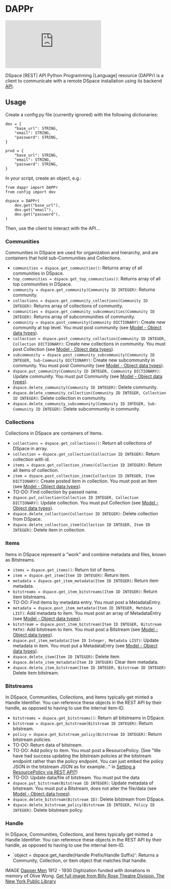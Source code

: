 # DAPPr

![Dapper men](https://images.nypl.org/index.php?id=5205109&t=w)

DSpace [REST] API Python Programming [Language] resource (DAPPr) is a client to communicate with a remote DSpace installation using its backend [API](https://wiki.duraspace.org/display/DSDOC5x/REST+API).

## Usage

Create a config.py file (currenlty ignored) with the following dictionaries:

    dev = {
        "base_url": STRING,
        "email": STRING,
        "password": STRING,
    }

    prod = {
        "base_url": STRING,
        "email": STRING,
        "password": STRING,
    }
    
In your script, create an object, e.g.:

    from dappr import DAPPr
    from config import dev

    dspace = DAPPr(
        dev.get("base_url"),
        dev.get("email"),
        dev.get("password"), 
    )
    
Then, use the client to interact with the API...

### Communities

Communities in DSpace are used for organization and hierarchy, and are containers that hold sub-Communities and Collections.

  * `communities = dspace.get_communities()`: Returns array of all communities in DSpace.
  * `top_communities = dspace.get_top_communities()`: Returns array of all top communities in DSpace.
  * `community = dspace.get_community(Community ID INTEGER)`: Returns community.
  * `collections = dspace.get_community_collections(Community ID INTEGER)`: Returns array of collections of community.
  * `communities = dspace.get_community_subcommunities(Community ID INTEGER)`: Returns array of subcommunities of community.
  * `community = dspace.post_community(Community DICTIONARY)`: Create new community at top level. You must post community (see [Model - Object data types](https://wiki.duraspace.org/display/DSDOC5x/REST+API#RESTAPI-Model-Objectdatatypes)).
  * `collection = dspace.post_community_collection(Community ID INTEGER, Collection DICTIONARY)`: Create new collections in community. You must post Collection (see [Model - Object data types](https://wiki.duraspace.org/display/DSDOC5x/REST+API#RESTAPI-Model-Objectdatatypes)).
  * `subcommunity = dspace.post_community_subcommunity(Community ID INTEGER, Sub-Community DICTIONARY)`: Create new subcommunity in community. You must post Community (see [Model - Object data types](https://wiki.duraspace.org/display/DSDOC5x/REST+API#RESTAPI-Model-Objectdatatypes)).
  * `dspace.put_community(Community ID INTEGER, Community DICTIONARY)`: Update community. You must put Community (see [Model - Object data types](https://wiki.duraspace.org/display/DSDOC5x/REST+API#RESTAPI-Model-Objectdatatypes)).
  * `dspace.delete_community(Community ID INTEGER)`: Delete community.
  * `dspace.delete_community_collection(Community ID INTEGER, Collection ID INTEGER)`: Delete collection in community.
  * `dspace.delete_community_subcommunity(Community ID INTEGER, Sub-Community ID INTEGER)`: Delete subcommunity in community.

### Collections

Collections in DSpace are containers of Items.

  * `collections = dspace.get_collections()`: Return all collections of DSpace in array.
  * `collection = dspace.get_collection(Collection ID INTEGER)`: Return collection with id.
  * `items = dspace.get_collection_items(Collection ID INTEGER)`: Return all items of collection.
  * `item = dspace.post_collection_item(Collection ID INTEGER, Item DICTIONARY)`: Create posted item in collection. You must post an Item (see [Model - Object data types](https://wiki.duraspace.org/display/DSDOC5x/REST+API#RESTAPI-Model-Objectdatatypes)).
  * TO-DO: Find collection by passed name.
  * `dspace.put_collection(Collection ID INTEGER, Collection DICTIONARY)`: Update collection. You must put Collection (see [Model - Object data types](https://wiki.duraspace.org/display/DSDOC5x/REST+API#RESTAPI-Model-Objectdatatypes)).
  * `dspace.delete_collection(Collection ID INTEGER)`: Delete collection from DSpace.
  * `dspace.delete_collection_item(Collection ID INTEGER, Item ID INTEGER)`: Delete item in collection.

### Items

Items in DSpace represent a "work" and combine metadata and files, known as Bitstreams.

  * `items = dspace.get_items()`: Return list of items.
  * `item = dspace.get_item(Item ID INTEGER)`: Return item.
  * `metadata = dspace.get_item_metadata(Item ID INTEGER)`: Return item metadata.
  * `bitstreams = dspace.get_item_bitstreams(Item ID INTEGER)`: Return item bitstreams.
  * TO-DO: Find items by metadata entry. You must post a MetadataEntry.
  * `metadata = dspace.post_item_metadata(Item ID INTEGER, Metdata LIST)`: Add metadata to item. You must post an array of MetadataEntry (see [Model - Object data types](https://wiki.duraspace.org/display/DSDOC5x/REST+API#RESTAPI-Model-Objectdatatypes)).
  * `bitstream = dspace.post_item_bitstream(Item ID INTEGER, Bitstream PATH)`: Add bitstream to item. You must post a Bitstream (see [Model - Object data types](https://wiki.duraspace.org/display/DSDOC5x/REST+API#RESTAPI-Model-Objectdatatypes)).
  * `dspace.put_item_metadata(Item ID Integer, Metadata LIST)`: Update metadata in item. You must put a MetadataEntry (see [Model - Object data types](https://wiki.duraspace.org/display/DSDOC5x/REST+API#RESTAPI-Model-Objectdatatypes)).
  * `dspace.delete_item(Item ID INTEGER)`: Delete item.
  * `dspace.delete_item_metadata(Item ID INTEGER)` Clear item metadata.
  * `dspace.delete_item_bitstream(Item ID INTEGER, Bitstream ID INTEGER)` Delete item bitstream.
  
### Bitstreams

In DSpace, Communities, Collections, and Items typically get minted a Handle Identifier. You can reference these objects in the REST API by their handle, as opposed to having to use the internal item-ID.

  * `bitstreams = dspace.get_bitstreams()`: Return all bitstreams in DSpace.
  * `bitstream = dspace.get_bitstream(Bitstream ID INTEGER)`: Return bitstream.
  * `policy = dspace.get_bitstream_policy(Bitstream ID INTEGER)`: Return bitstream policies.
  * TO-DO: Return data of bitstream.
  * TO-DO: Add policy to item. You must post a ResourcePolicy. (See "We have had success updating the bitstream policies at the bitstream endpoint rather than the policy endpoint. You can just embed the policy JSON in the bitstream JSON as for example..." in [Setting a ResourcePolicy via REST API?](https://groups.google.com/forum/#!topic/dspace-tech/5uPhsbNkWek))
  * TO-DO: Update data/file of bitstream. You must put the data
  * `dspace.put_bitstream(Bitstream ID INTEGER)`: Update metadata of bitstream. You must put a Bitstream, does not alter the file/data (see [Model - Object data types](https://wiki.duraspace.org/display/DSDOC5x/REST+API#RESTAPI-Model-Objectdatatypes)).
  * `dspace.delete_bitstream(Bitstream ID)`: Delete bitstream from DSpace.
  * `dspace.delete_bitstream_policy(Bitstream ID INTEGER, Policy ID INTEGER)`: Delete bitstream policy.

### Handle

In DSpace, Communities, Collections, and Items typically get minted a Handle Identifier. You can reference these objects in the REST API by their handle, as opposed to having to use the internal item-ID.

  * `object = dspace.get_handle(Handle Prefix/Handle Suffix)': Returns a Community, Collection, or Item object that matches that handle.
  
  
IMAGE
[Dapper Men](https://dp.la/item/12e5d867c20e7d9c9824e06aa08f39aa?back_uri=https%3A%2F%2Fdp.la%2Fsearch%3Futf8%3D%25E2%259C%2593%26q%3Ddapper&next=4&previous=2)
1912 - 1930
Digitization funded with donations in memory of Olive Wong.
[Get full image from Billy Rose Theatre Division. The New York Public Library](http://digitalcollections.nypl.org/items/169c51b0-3f63-0131-7ec5-58d385a7bbd0)
